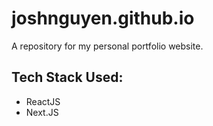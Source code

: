 # joshnguyen.github.io
A repository for my personal portfolio website.


## Tech Stack Used:
- ReactJS
- Next.JS